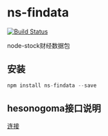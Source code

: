 # ns-findata
[![Build Status](https://travis-ci.org/node-stock/ns-findata.svg?branch=master)](https://www.travis-ci.org/node-stock/ns-findata)


node-stock财经数据包

## 安装 

```js
npm install ns-findata --save
```

## hesonogoma接口说明
[连接](./src/lib/api/hesonogoma.md)